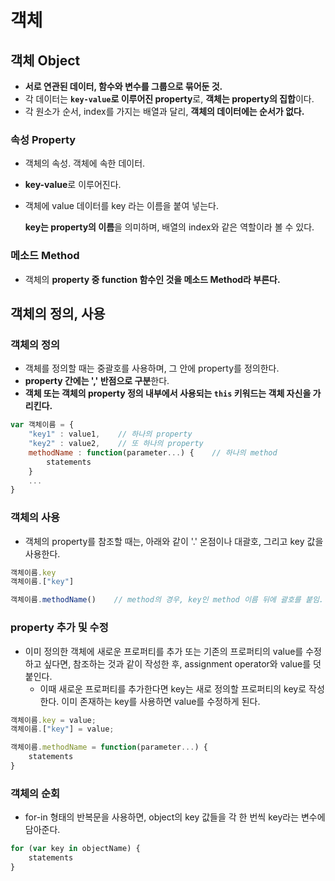 # 객체



## 객체 Object

+ **서로 연관된 데이터, 함수와 변수를 그룹으로 묶어둔 것.**
+ 각 데이터는 **`key-value`로 이루어진 property**로, **객체는 property의 집합**이다.
+ 각 원소가 순서, index를 가지는 배열과 달리, **객체의 데이터에는 순서가 없다.**



### 속성 Property 

+ 객체의 속성. 객체에 속한 데이터.

+ **key-value**로 이루어진다.

+ 객체에 value 데이터를 key 라는 이름을 붙여 넣는다.

  **key는 property의 이름**을 의미하며, 배열의 index와 같은 역할이라 볼 수 있다.



### 메소드 Method

+ 객체의 **property 중 function 함수인 것을 메소드 Method라 부른다.**





## 객체의 정의, 사용



### 객체의 정의

+ 객체를 정의할 때는 중괄호를 사용하며, 그 안에 property를 정의한다.
+ **property 간에는 ',' 반점으로 구분**한다.
+ **객체 또는 객체의 property 정의 내부에서 사용되는 `this` 키워드는 객체 자신을 가리킨다.**

```javascript
var 객체이름 = {
    "key1" : value1,    // 하나의 property
    "key2" : value2,    // 또 하나의 property
    methodName : function(parameter...) {    // 하나의 method
        statements
    }
    ...
}
```



### 객체의 사용

+ 객체의 property를 참조할 때는, 아래와 같이 '.' 온점이나 대괄호, 그리고 key 값을 사용한다.

```javascript
객체이름.key
객체이름.["key"]

객체이름.methodName()    // method의 경우, key인 method 이름 뒤에 괄호를 붙임.
```



### property 추가 및 수정

+ 이미 정의한 객체에 새로운 프로퍼티를 추가 또는 기존의 프로퍼티의 value를 수정하고 싶다면, 참조하는 것과 같이 작성한 후, assignment operator와 value를 덧붙인다.
  + 이때 새로운 프로퍼티를 추가한다면 key는 새로 정의할 프로퍼티의 key로 작성한다. 이미 존재하는 key를 사용하면 value를 수정하게 된다.

```javascript
객체이름.key = value;
객체이름.["key"] = value;

객체이름.methodName = function(parameter...) {
    statements
}
```



### 객체의 순회

+ for-in 형태의 반복문을 사용하면, object의 key 값들을 각 한 번씩 key라는 변수에 담아준다.

```javascript
for (var key in objectName) {
    statements
}
```
